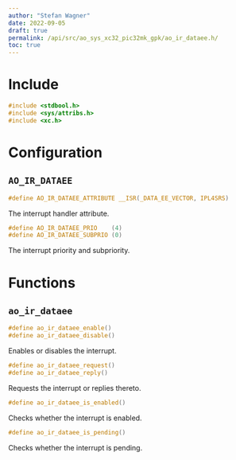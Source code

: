 ```yaml
---
author: "Stefan Wagner"
date: 2022-09-05
draft: true
permalink: /api/src/ao_sys_xc32_pic32mk_gpk/ao_ir_dataee.h/
toc: true
---
```


# Include

```c
#include <stdbool.h>
#include <sys/attribs.h>
#include <xc.h>
```

# Configuration

## `AO_IR_DATAEE`

```c
#define AO_IR_DATAEE_ATTRIBUTE __ISR(_DATA_EE_VECTOR, IPL4SRS)
```

The interrupt handler attribute.

```c
#define AO_IR_DATAEE_PRIO    (4)
#define AO_IR_DATAEE_SUBPRIO (0)
```

The interrupt priority and subpriority.

# Functions

## `ao_ir_dataee`

```c
#define ao_ir_dataee_enable()
#define ao_ir_dataee_disable()
```

Enables or disables the interrupt.

```c
#define ao_ir_dataee_request()
#define ao_ir_dataee_reply()
```

Requests the interrupt or replies thereto.

```c
#define ao_ir_dataee_is_enabled()
```

Checks whether the interrupt is enabled.

```c
#define ao_ir_dataee_is_pending()
```

Checks whether the interrupt is pending.
